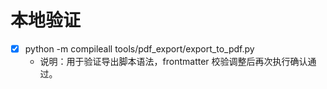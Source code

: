 # 本地验证

- [x] python -m compileall tools/pdf_export/export_to_pdf.py
  - 说明：用于验证导出脚本语法，frontmatter 校验调整后再次执行确认通过。


